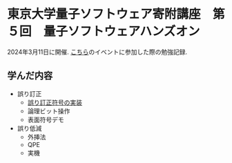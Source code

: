 # 東京大学量子ソフトウェア寄附講座　第５回　量子ソフトウェアハンズオン

2024年3月11日に開催.
[こちら](https://github.com/utokyo-qsw/joint-seminar/tree/main)のイベントに参加した際の勉強記録.

## 学んだ内容

- 誤り訂正
  - [誤り訂正符号の実装](./01_ErrorCorrectionCode.md)
  - 論理ビット操作
  - 表面符号デモ
- 誤り低減
  - 外挿法
  - QPE
  - 実機




